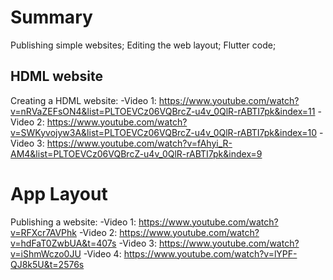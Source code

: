 # Summary
Publishing simple websites;
Editing the web layout;
Flutter code;

## HDML website

Creating a HDML website:
-Video 1: https://www.youtube.com/watch?v=nRVaZEFsON4&list=PLTOEVCz06VQBrcZ-u4v_0QlR-rABTI7pk&index=11
-Video 2: https://www.youtube.com/watch?v=SWKyvojyw3A&list=PLTOEVCz06VQBrcZ-u4v_0QlR-rABTI7pk&index=10
-Video 3: https://www.youtube.com/watch?v=fAhyi_R-AM4&list=PLTOEVCz06VQBrcZ-u4v_0QlR-rABTI7pk&index=9

# App Layout
Publishing a website:
-Video 1: https://www.youtube.com/watch?v=RFXcr7AVPhk
-Video 2: https://www.youtube.com/watch?v=hdFaT0ZwbUA&t=407s
-Video 3: https://www.youtube.com/watch?v=iShmWczo0JU
-Video 4: https://www.youtube.com/watch?v=lYPF-QJ8k5U&t=2576s
